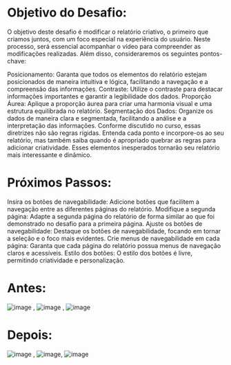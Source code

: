 # Objetivo do Desafio:
O objetivo deste desafio é modificar o relatório criativo, o primeiro que criamos juntos, com um foco especial na experiência do usuário. Neste processo, será essencial acompanhar o vídeo para compreender as modificações realizadas. Além disso, consideraremos os seguintes pontos-chave:

Posicionamento: Garanta que todos os elementos do relatório estejam posicionados de maneira intuitiva e lógica, facilitando a navegação e a compreensão das informações.
Contraste: Utilize o contraste para destacar informações importantes e garantir a legibilidade dos dados.
Proporção Áurea: Aplique a proporção áurea para criar uma harmonia visual e uma estrutura equilibrada no relatório.
Segmentação dos Dados: Organize os dados de maneira clara e segmentada, facilitando a análise e a interpretação das informações.
Conforme discutido no curso, essas diretrizes não são regras rígidas. Entenda cada ponto e incorpore-os ao seu relatório, mas também saiba quando é apropriado quebrar as regras para adicionar criatividade. Esses elementos inesperados tornarão seu relatório mais interessante e dinâmico.

# Próximos Passos:
Insira os botões de navegabilidade: Adicione botões que facilitem a navegação entre as diferentes páginas do relatório.
Modifique a segunda página: Adapte a segunda página do relatório de forma similar ao que foi demonstrado no desafio para a primeira página.
Ajuste os botões de navegabilidade: Destaque os botões de navegabilidade, focando em tornar a seleção e o foco mais evidentes.
Crie menus de navegabilidade em cada página: Garanta que cada página do relatório possua menus de navegação claros e acessíveis.
Estilo dos botões: O estilo dos botões é livre, permitindo criatividade e personalização.

# Antes:
![image](https://github.com/user-attachments/assets/53b62bc5-051c-4238-b245-a62be0005c9f) , ![image](https://github.com/user-attachments/assets/77cee549-f104-418c-b7c0-7630484a3cb4) , ![image](https://github.com/user-attachments/assets/bba82ab1-d3dc-43bb-859e-a55085676dd9)

# Depois:
![image](https://github.com/user-attachments/assets/86dfba24-bc0c-48f3-aa75-234a3c9340d6) , ![image](https://github.com/user-attachments/assets/ab67ff93-b626-49a2-a7ee-4564f22dbc1a), ![image](https://github.com/user-attachments/assets/364ad736-441d-414f-8b51-944cdd86f34f)






